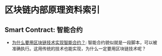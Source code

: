 # 区块链内部原理资料索引

## Smart Contract: 智能合约

* [为什么要用区块链技术实现智能合约？](https://www.zhihu.com/question/43404157): 智能合约貌似就是一段脚本，可以被准确执行。这用传统的技术也能实现，为什么一定要用区块链技术呢？
